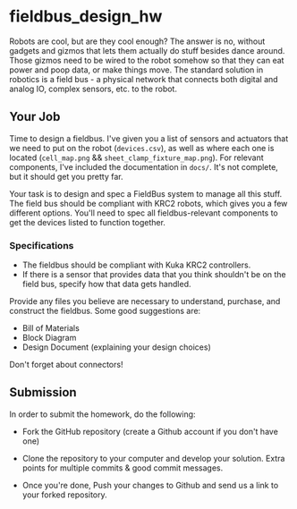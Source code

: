 # fieldbus\_design\_hw

Robots are cool, but are they cool enough? The answer is no, without gadgets and gizmos that lets them actually do stuff besides dance around. Those gizmos need to be wired to the robot somehow so that they can eat power and poop data, or make things move. The standard solution in robotics is a field bus - a physical network that connects both digital and analog IO, complex sensors, etc. to the robot.

## Your Job

Time to design a fieldbus. I've given you a list of sensors and actuators that we need to put on the robot (`devices.csv`), as well as where each one is located (`cell_map.png` && `sheet_clamp_fixture_map.png`). For relevant components, I've included the documentation in `docs/`. It's not complete, but it should get you pretty far.

Your task is to design and spec a FieldBus system to manage all this stuff. The field bus should be compliant with KRC2 robots, which gives you a few different options. You'll need to spec all fieldbus-relevant components to get the devices listed to function together.

### Specifications

- The fieldbus should be compliant with Kuka KRC2 controllers.
- If there is a sensor that provides data that you think shouldn't be on the field bus, specify how that data gets handled.

Provide any files you believe are necessary to understand, purchase, and construct the fieldbus. Some good suggestions are:
- Bill of Materials
- Block Diagram
- Design Document (explaining your design choices)

Don't forget about connectors!

## Submission
In order to submit the homework, do the following:

- Fork the GitHub repository (create a Github account if you don't have one)

- Clone the repository to your computer and develop your solution. Extra points for multiple commits & good commit messages.

- Once you're done, Push your changes to Github and send us a link to your forked repository.

